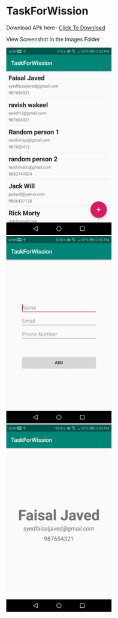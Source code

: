# TaskForWission

Download APk here- <a href="app-debug.apk"> Click To Download </a>

View Screenshot In the Images Folder

<img src="Images/1.jpg" height="500">
<img src="Images/2.jpg" height="500">
<img src="Images/3.jpg" height="500">

